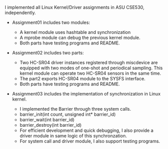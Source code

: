 I implemented all Linux Kernel/Driver assignments in ASU CSE530, independently.

*   Assignment01 includes two modules: 
    *   A kernel module uses hashtable and synchronization
    *   A mprobe module can debug the previous kernel module.
    *   Both parts have testing programs and README.

*   Assignment02 includes two parts:
    *   Two HC-SR04 driver instances registered through miscdevice are equipped with two modes of one-shot and periodical sampling. This kernel module can operate two HC-SR04 sensors in the same time.
    *   The part2 exports HC-SR04 module to the SYSFS interface.
    *   Both parts have testing programs and README.

*   Assignment03 includes the implementation of synchronization in Linux kernel.
    *   I implemented the Barrier through three system calls.
      *  barrier_init(int count, unsigned int\* barrier_id)
      *  barrier_wait(int barrier_id)
      *  barrier_destroy(int barrier_id)
    *   For efficient development and quick debugging, I also provide a driver module in same logic of this synchronzation.
    *   For system call and driver module, I also support testing programs.
